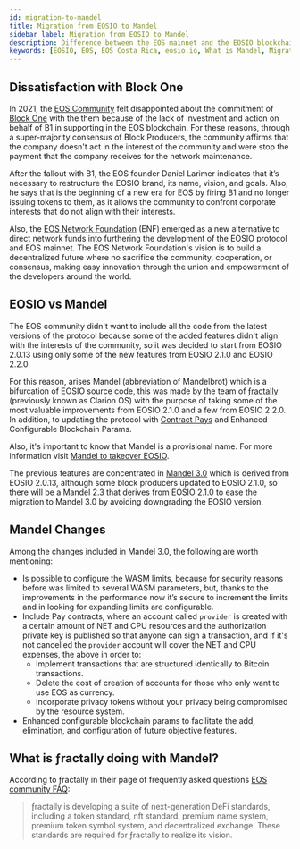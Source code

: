 ```yaml
---
id: migration-to-mandel
title: Migration from EOSIO to Mandel
sidebar_label: Migration from EOSIO to Mandel
description: Difference between the EOS mainnet and the EOSIO blockchain protocol and software.
keywords: [EOSIO, EOS, EOS Costa Rica, eosio.io, What is Mandel, Migration to Mandel,  Mandel Vs EOSIO, What is the difference between EOSIO and Mandel]
---
```


## Dissatisfaction with Block One

In 2021, the [EOS Community](https://eoscommunity.org/) felt disappointed about the commitment of [Block One](https://block.one/) with the them because of the lack of investment and action on behalf of B1 in supporting in the EOS blockchain. For these reasons, through a super-majority consensus of Block Producers, the community affirms that the company doesn't act in the interest of the community and were stop the payment that the company receives for the network maintenance.

After the fallout with B1, the EOS founder Daniel Larimer indicates that it’s necessary to restructure the EOSIO brand, its name, vision, and goals. Also, he says that is the beginning of a new era for EOS by firing B1 and no longer issuing tokens to them, as it allows the community to confront corporate interests that do not align with their interests.

Also, the [EOS Network Foundation](https://eosnetwork.com/) (ENF) emerged as a new alternative to direct network funds into furthering the development of the EOSIO protocol and EOS mainnet.
The EOS Network Foundation's vision is to build a decentralized future where no sacrifice the community, cooperation, or consensus, making easy innovation through the union and empowerment of the developers around the world.

## EOSIO vs Mandel

The EOS community didn't want to include all the code from the latest versions of the protocol because some of the added features didn't align with the interests of the community, so it was decided to start from EOSIO 2.0.13 using only some of the new features from EOSIO 2.1.0 and EOSIO 2.2.0.

For this reason, arises Mandel (abbreviation of Mandelbrot) which is a bifurcation of EOSIO source code, this was made by the team of [ƒractally](https://fractally.com/) (previously known as Clarion OS) with the purpose of taking some of the most valuable improvements from EOSIO 2.1.0 and a few from EOSIO 2.2.0. In addition, to updating the protocol with [Contract Pays](https://eoscommunity.github.io/clsdk-docs/book/std/cpay/index.html) and Enhanced Configurable Blockchain Params.

Also, it's important to know that Mandel is a provisional name. For more information visit [Mandel to takeover EOSIO](https://medium.com/edenoneos/eos-mandel-to-takeover-eosio-in-2022-2e25bf5451f0).

The previous features are concentrated in [Mandel 3.0](https://github.com/eosnetworkfoundation/mandel/releases/tag/v3.1.0-rc1) which is derived from EOSIO 2.0.13, although some block producers updated to EOSIO 2.1.0, so there will be a Mandel 2.3 that derives from EOSIO 2.1.0 to ease the migration to Mandel 3.0 by avoiding downgrading the EOSIO version.

## Mandel Changes

Among the changes included in Mandel 3.0, the following are worth mentioning:

- Is possible to configure the WASM limits, because for security reasons before was limited to several WASM parameters, but, thanks to the improvements in the performance now it’s secure to increment the limits and in looking for expanding limits are configurable. 
- Include Pay contracts, where an account called `provider` is created with a certain amount of NET and CPU resources and the authorization private key is published so that anyone can sign a transaction, and if it's not cancelled the `provider` account will cover the NET and CPU expenses, the above in order to:
    - Implement transactions that are structured identically to Bitcoin transactions. 
    - Delete the cost of creation of accounts for those who only want to use EOS as currency.
    - Incorporate privacy tokens without your privacy being compromised by the resource system. 
- Enhanced configurable blockchain params to facilitate the add, elimination, and configuration of future objective features.

## What is ƒractally doing with Mandel?

According to ƒractally in their page of frequently asked questions [EOS community FAQ](https://fractally.com/blog/eos-community-faq):

> ƒractally is developing a suite of next-generation DeFi standards, including a token standard, nft standard, premium name system, premium token symbol system, and decentralized exchange. These standards are required for ƒractally to realize its vision.
